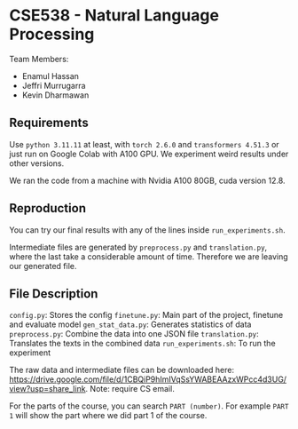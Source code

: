 # CSE538 - Natural Language Processing

Team Members:
- Enamul Hassan
- Jeffri Murrugarra
- Kevin Dharmawan

## Requirements

Use `python 3.11.11` at least, with `torch 2.6.0` and `transformers 4.51.3` or just run on Google Colab with A100 GPU. We experiment weird results under other versions.

We ran the code from a machine with Nvidia A100 80GB, cuda version 12.8.

## Reproduction

You can try our final results with any of the lines inside `run_experiments.sh`.

Intermediate files are generated by `preprocess.py` and `translation.py`, where the last take a considerable amount of time. Therefore we are leaving our generated file.

## File Description

`config.py`: Stores the config
`finetune.py`: Main part of the project, finetune and evaluate model
`gen_stat_data.py`: Generates statistics of data
`preprocess.py`: Combine the data into one JSON file
`translation.py`: Translates the texts in the combined data
`run_experiments.sh`: To run the experiment

The raw data and intermediate files can be downloaded here: https://drive.google.com/file/d/1CBQiP9hImIVqSsYWABEAAzxWPcc4d3UG/view?usp=share_link. Note: require CS email.

For the parts of the course, you can search `PART (number)`. For example `PART 1` will show the part where we did part 1 of the course.
